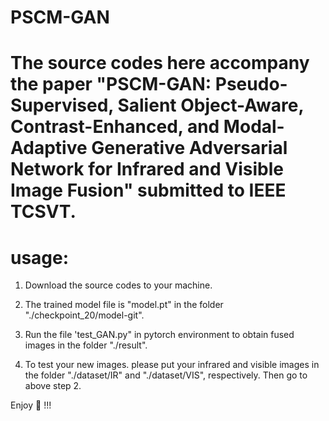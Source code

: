 # PSCM-GAN
# The source codes here accompany the paper "PSCM-GAN: Pseudo-Supervised, Salient Object-Aware, Contrast-Enhanced, and Modal-Adaptive Generative Adversarial Network for Infrared and Visible Image Fusion" submitted to IEEE TCSVT.

# usage:

1. Download the source codes to your machine.

2. The trained model file is "model.pt" in the folder "./checkpoint_20/model-git".

2. Run the file 'test_GAN.py" in pytorch environment to obtain fused images in the folder "./result".

3. To test your new images. please put your infrared and visible images in the folder "./dataset/IR" and "./dataset/VIS", respectively. Then go to above step 2. 

Enjoy :beers: !!!
